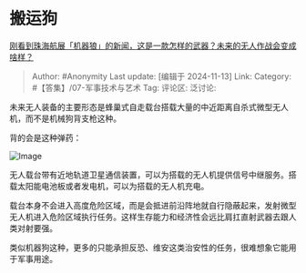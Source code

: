 # 搬运狗
[刚看到珠海航展「机器狼」的新闻，这是一款怎样的武器？未来的无人作战会变成啥样？](https://www.zhihu.com/question/3830542886/answer/30343361818)

> Author: #Anonymity
> Last update: [编辑于 2024-11-13]
> Link:
> Category: #【答集】/07-军事技术与艺术
> Tag:
> 评论区:
> 泛讨论:

未来无人装备的主要形态是蜂巢式自走载台搭载大量的中近距离自杀式微型无人机，而不是机械狗背支枪这种。

背的会是这种弹药：

![Image](https://picx.zhimg.com/50/v2-c35658944936ec5f6ef8df302be3a693_720w.jpg?source=2c26e567)

无人载台带有近地轨道卫星通信装置，可以为搭载的无人机提供信号中继服务。搭载太阳能电池板或者发电机，可以为搭载的无人机充电。

载台本身不会进入高度危险区域，而是会抵进前沿阵地就自行隐蔽起来，发射微型无人机进入危险区域执行任务。这样生存能力和经济性会远比肩扛直射武器去跟人类对射要强。

类似机器狗这种，更多的只能承担反恐、维安这类治安性的任务，很难想象它能用于军事用途。
